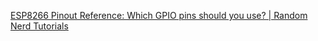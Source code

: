 
[ESP8266 Pinout Reference: Which GPIO pins should you use? | Random Nerd Tutorials](https://randomnerdtutorials.com/esp8266-pinout-reference-gpios/)


